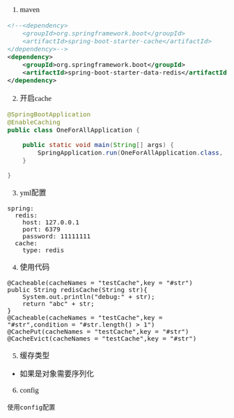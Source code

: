 <span  style="font-family: Simsun,serif; font-size: 17px; ">

1. maven
~~~xml
<!--<dependency>
    <groupId>org.springframework.boot</groupId>
    <artifactId>spring-boot-starter-cache</artifactId>
</dependency>-->
<dependency>
    <groupId>org.springframework.boot</groupId>
    <artifactId>spring-boot-starter-data-redis</artifactId>
</dependency>
~~~

2. 开启cache
~~~java
@SpringBootApplication
@EnableCaching
public class OneForAllApplication {

	public static void main(String[] args) {
		SpringApplication.run(OneForAllApplication.class, args);
	}

}
~~~

3. yml配置
~~~
spring:
  redis:
    host: 127.0.0.1
    port: 6379
    password: 11111111
  cache:
    type: redis
~~~

4. 使用代码
~~~
@Cacheable(cacheNames = "testCache",key = "#str")
public String redisCache(String str){
    System.out.println("debug:" + str);
    return "abc" + str;
}
@Cacheable(cacheNames = "testCache",key = "#str",condition = "#str.length() > 1")
@CachePut(cacheNames = "testCache",key = "#str")
@CacheEvict(cacheNames = "testCache",key = "#str")
~~~

5. 缓存类型
- 如果是对象需要序列化

6. config
~~~
使用config配置
~~~

</span>